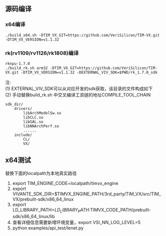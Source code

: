 
## 源码编译
### x64编译
```
./build_x64.sh -DTIM_VX_GIT=https://github.com/VeriSilicon/TIM-VX.git -DTIM_VX_VERSION=v1.1.32
```
### rk(rv1109/rv1126/rk1808)编译
```
rknpu-1.7.0  
./build_rk.sh arm32 -DTIM_VX_GIT=https://github.com/VeriSilicon/TIM-VX.git -DTIM_VX_VERSION=v1.1.32 -DEXTERNAL_VIV_SDK=$PWD/rk_1.7.0_sdk  
```
注:  
    (1) EXTERNAL_VIV_SDK可以从对应开发的sdk获取，该目录的文件构成如下  
    (2) 手动替换build_rk.sh 中交叉编译工具链的地址COMPILE_TOOL_CHAIN

```
sdk_dir/  
    drivers/  
        libArchModelSw.so  
        libCLC.so  
        libGAL.so  
        libNNArchPerf.so  
        ......  
    include/  
        CL/  
        VX/  
```
## x64测试
替换下面的localpath为本地真实路径  
1. export TIM_ENGINE_CODE=localpath/timvx_engine
2. export VIVANTE_SDK_DIR=$TIMVX_ENGINE_PATH/3rd_party/TIM_VX/src/TIM_VX/prebuilt-sdk/x86_64_linux
3. export LD_LIBRARY_PATH=$LD_LIBRARY_PATH:$TIMVX_CODE_PATH/prebuilt-sdk/x86_64_linux/lib
4. 查看详细信息需要新增环境变量，export VSI_NN_LOG_LEVEL=5
5. python examples/api_test/lenet.py
